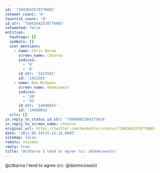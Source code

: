 ```yaml
---
id: '73043642578776065'
retweet_count: '0'
favorite_count: '0'
id_str: '73043642578776065'
retweeted: false
entities:
  hashtags: []
  symbols: []
  user_mentions:
    - name: Chris Barna
      screen_name: ctbarna
      indices:
        - '0'
        - '8'
      id_str: '1422581'
      id: '1422581'
    - name: Dan McSwain
      screen_name: danmcswain
      indices:
        - '30'
        - '41'
      id_str: '14940842'
      id: '14940842'
  urls: []
in_reply_to_status_id_str: '73040002384273410'
in_reply_to_screen_name: ctbarna
original_url: https://twitter.com/benbalter/status/73043642578776065
date: '2011-05-24T15:12:16.000Z'
sitemap: false
robots: noindex
reply: true
title: '@ctbarna I tend to agree (cc: @danmcswain)'
---
```


@ctbarna I tend to agree (cc: @danmcswain)
